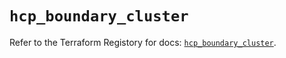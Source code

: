 # `hcp_boundary_cluster`

Refer to the Terraform Registory for docs: [`hcp_boundary_cluster`](https://www.terraform.io/docs/providers/hcp/r/boundary_cluster).
